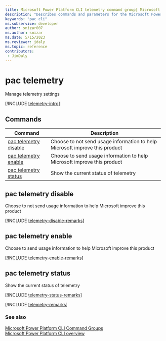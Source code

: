 ```yaml
---
title: Microsoft Power Platform CLI telemetry command group| Microsoft Docs
description: "Describes commands and parameters for the Microsoft Power Platform CLI telemetry command group."
keywords: "pac cli"
ms.subservice: developer
author: snizar007
ms.author: snizar
ms.date: 5/15/2023
ms.reviewer: jdaly
ms.topic: reference
contributors: 
 - JimDaly
---
```

<!-- 
Do not edit this file. 
This file is generated by a program and any changes will be overwritten when this topic is re-generated.
Use the include files to add additional content to this topic.
-->
# pac telemetry

Manage telemetry settings

[!INCLUDE [telemetry-intro](includes/telemetry-intro.md)]

## Commands

|Command|Description|
|---------|---------|
|[pac telemetry disable](#pac-telemetry-disable)|Choose to not send usage information to help Microsoft improve this product|
|[pac telemetry enable](#pac-telemetry-enable)|Choose to send usage information to help Microsoft improve this product|
|[pac telemetry status](#pac-telemetry-status)|Show the current status of telemetry|


## pac telemetry disable

Choose to not send usage information to help Microsoft improve this product

[!INCLUDE [telemetry-disable-remarks](includes/telemetry-disable-remarks.md)]

## pac telemetry enable

Choose to send usage information to help Microsoft improve this product

[!INCLUDE [telemetry-enable-remarks](includes/telemetry-enable-remarks.md)]

## pac telemetry status

Show the current status of telemetry

[!INCLUDE [telemetry-status-remarks](includes/telemetry-status-remarks.md)]

[!INCLUDE [telemetry-remarks](includes/telemetry-remarks.md)]

### See also

[Microsoft Power Platform CLI Command Groups](index.md)<br />
[Microsoft Power Platform CLI overview](../introduction.md)